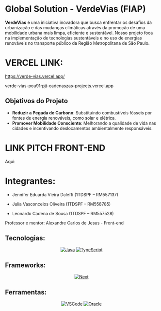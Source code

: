 # Global Solution - VerdeVias (FIAP)

**VerdeVias** é uma iniciativa inovadora que busca enfrentar os desafios da urbanização e das mudanças climáticas através da promoção de uma mobilidade urbana mais limpa, eficiente e sustentável. Nosso projeto foca na implementação de tecnologias sustentáveis e no uso de energias renováveis no transporte público da Região Metropolitana de São Paulo.

# VERCEL LINK: 

https://verde-vias.vercel.app/

verde-vias-pou91rpjt-cadenaszas-projects.vercel.app

## Objetivos do Projeto  

- **Reduzir a Pegada de Carbono**: Substituindo combustíveis fósseis por fontes de energia renováveis, como solar e elétrica.  
- **Promover Mobilidade Consciente**: Melhorando a qualidade de vida nas cidades e incentivando deslocamentos ambientalmente responsáveis.

# LINK PITCH FRONT-END

Aqui:

# Integrantes: 

- Jennifer Eduarda Vieira Daleffi (1TDSPF – RM557137)

- Julia Vasconcelos Oliveira (1TDSPF – RM558785)

- Leonardo Cadena de Sousa (1TDSPF – RM557528)

Professor e mentor: Alexandre Carlos de Jesus -  Front-end 

## Tecnologias:
<div align="center">

[![Java](https://img.icons8.com/?size=50&id=13679&format=png&color=000000)]()
[![TypeScript](https://img.icons8.com/?size=50&id=uJM6fQYqDaZK&format=png&color=000000)]()

</div>

## Frameworks:

<div align="center">

[![Next](https://img.icons8.com/?size=50&id=yUdJlcKanVbh&format=png&color=000000)]()

</div>

## Ferramentas:
<div align="center">

[![VSCode](https://img.icons8.com/?size=50&id=9OGIyU8hrxW5&format=png&color=000000)]()
[![Oracle](https://img.icons8.com/?size=50&id=39913&format=png&color=000000)]()

</div>
